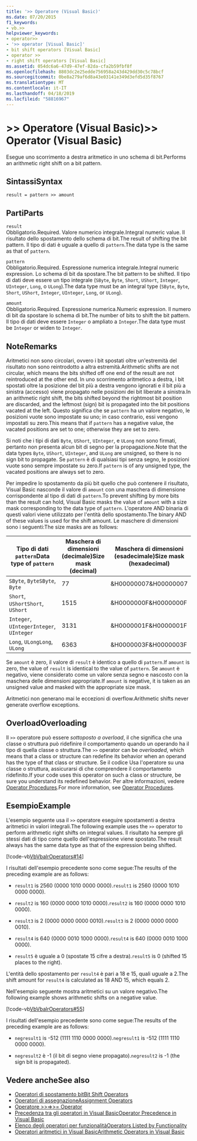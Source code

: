 ```yaml
---
title: '>> Operatore (Visual Basic)'
ms.date: 07/20/2015
f1_keywords:
- vb.>>
helpviewer_keywords:
- operator>>
- '>> operator [Visual Basic]'
- bit shift operators [Visual Basic]
- operator >>
- right shift operators [Visual Basic]
ms.assetid: 054dc6a6-47d9-47ef-82da-cfa2b59fbf8f
ms.openlocfilehash: 8803dc2e25edde756958a243d429dd30c5c78bcf
ms.sourcegitcommit: 0be8a279af6d8a43e03141e349d3efd5d35f8767
ms.translationtype: MT
ms.contentlocale: it-IT
ms.lasthandoff: 04/18/2019
ms.locfileid: "58816967"
---
```

# <a name="-operator-visual-basic"></a><span data-ttu-id="b65c9-102">>> Operatore (Visual Basic)</span><span class="sxs-lookup"><span data-stu-id="b65c9-102">>> Operator (Visual Basic)</span></span>
<span data-ttu-id="b65c9-103">Esegue uno scorrimento a destra aritmetico in uno schema di bit.</span><span class="sxs-lookup"><span data-stu-id="b65c9-103">Performs an arithmetic right shift on a bit pattern.</span></span>  
  
## <a name="syntax"></a><span data-ttu-id="b65c9-104">Sintassi</span><span class="sxs-lookup"><span data-stu-id="b65c9-104">Syntax</span></span>  
  
```  
result = pattern >> amount  
```  
  
## <a name="parts"></a><span data-ttu-id="b65c9-105">Parti</span><span class="sxs-lookup"><span data-stu-id="b65c9-105">Parts</span></span>  
 `result`  
 <span data-ttu-id="b65c9-106">Obbligatorio.</span><span class="sxs-lookup"><span data-stu-id="b65c9-106">Required.</span></span> <span data-ttu-id="b65c9-107">Valore numerico integrale.</span><span class="sxs-lookup"><span data-stu-id="b65c9-107">Integral numeric value.</span></span> <span data-ttu-id="b65c9-108">Il risultato dello spostamento dello schema di bit.</span><span class="sxs-lookup"><span data-stu-id="b65c9-108">The result of shifting the bit pattern.</span></span> <span data-ttu-id="b65c9-109">Il tipo di dati è uguale a quello di `pattern`.</span><span class="sxs-lookup"><span data-stu-id="b65c9-109">The data type is the same as that of `pattern`.</span></span>  
  
 `pattern`  
 <span data-ttu-id="b65c9-110">Obbligatorio.</span><span class="sxs-lookup"><span data-stu-id="b65c9-110">Required.</span></span> <span data-ttu-id="b65c9-111">Espressione numerica integrale.</span><span class="sxs-lookup"><span data-stu-id="b65c9-111">Integral numeric expression.</span></span> <span data-ttu-id="b65c9-112">Lo schema di bit da spostare.</span><span class="sxs-lookup"><span data-stu-id="b65c9-112">The bit pattern to be shifted.</span></span> <span data-ttu-id="b65c9-113">Il tipo di dati deve essere un tipo integrale (`SByte`, `Byte`, `Short`, `UShort`, `Integer`, `UInteger`, `Long`, o `ULong`).</span><span class="sxs-lookup"><span data-stu-id="b65c9-113">The data type must be an integral type (`SByte`, `Byte`, `Short`, `UShort`, `Integer`, `UInteger`, `Long`, or `ULong`).</span></span>  
  
 `amount`  
 <span data-ttu-id="b65c9-114">Obbligatorio.</span><span class="sxs-lookup"><span data-stu-id="b65c9-114">Required.</span></span> <span data-ttu-id="b65c9-115">Espressione numerica.</span><span class="sxs-lookup"><span data-stu-id="b65c9-115">Numeric expression.</span></span> <span data-ttu-id="b65c9-116">Il numero di bit da spostare lo schema di bit.</span><span class="sxs-lookup"><span data-stu-id="b65c9-116">The number of bits to shift the bit pattern.</span></span> <span data-ttu-id="b65c9-117">Il tipo di dati deve essere `Integer` o ampliato a `Integer`.</span><span class="sxs-lookup"><span data-stu-id="b65c9-117">The data type must be `Integer` or widen to `Integer`.</span></span>  
  
## <a name="remarks"></a><span data-ttu-id="b65c9-118">Note</span><span class="sxs-lookup"><span data-stu-id="b65c9-118">Remarks</span></span>  
 <span data-ttu-id="b65c9-119">Aritmetici non sono circolari, ovvero i bit spostati oltre un'estremità del risultato non sono reintrodotto a altra estremità.</span><span class="sxs-lookup"><span data-stu-id="b65c9-119">Arithmetic shifts are not circular, which means the bits shifted off one end of the result are not reintroduced at the other end.</span></span> <span data-ttu-id="b65c9-120">In uno scorrimento aritmetico a destra, i bit spostati oltre la posizione del bit più a destra vengono ignorati e il bit più a sinistra (accesso) viene propagato nelle posizioni dei bit liberate a sinistra.</span><span class="sxs-lookup"><span data-stu-id="b65c9-120">In an arithmetic right shift, the bits shifted beyond the rightmost bit position are discarded, and the leftmost (sign) bit is propagated into the bit positions vacated at the left.</span></span> <span data-ttu-id="b65c9-121">Questo significa che se `pattern` ha un valore negativo, le posizioni vuote sono impostate su uno; in caso contrario, essi vengono impostati su zero.</span><span class="sxs-lookup"><span data-stu-id="b65c9-121">This means that if `pattern` has a negative value, the vacated positions are set to one; otherwise they are set to zero.</span></span>  
  
 <span data-ttu-id="b65c9-122">Si noti che i tipi di dati `Byte`, `UShort`, `UInteger`, e `ULong` non sono firmati, pertanto non presenta alcun bit di segno per la propagazione.</span><span class="sxs-lookup"><span data-stu-id="b65c9-122">Note that the data types `Byte`, `UShort`, `UInteger`, and `ULong` are unsigned, so there is no sign bit to propagate.</span></span> <span data-ttu-id="b65c9-123">Se `pattern` è di qualsiasi tipi senza segno, le posizioni vuote sono sempre impostate su zero.</span><span class="sxs-lookup"><span data-stu-id="b65c9-123">If `pattern` is of any unsigned type, the vacated positions are always set to zero.</span></span>  
  
 <span data-ttu-id="b65c9-124">Per impedire lo spostamento da più bit quello che può contenere il risultato, Visual Basic nasconde il valore di `amount` con una maschera di dimensione corrispondente al tipo di dati di `pattern`.</span><span class="sxs-lookup"><span data-stu-id="b65c9-124">To prevent shifting by more bits than the result can hold, Visual Basic masks the value of `amount` with a size mask corresponding to the data type of `pattern`.</span></span> <span data-ttu-id="b65c9-125">L'operatore AND binaria di questi valori viene utilizzato per l'entità dello spostamento.</span><span class="sxs-lookup"><span data-stu-id="b65c9-125">The binary AND of these values is used for the shift amount.</span></span> <span data-ttu-id="b65c9-126">Le maschere di dimensioni sono i seguenti:</span><span class="sxs-lookup"><span data-stu-id="b65c9-126">The size masks are as follows:</span></span>  
  
|<span data-ttu-id="b65c9-127">Tipo di dati `pattern`</span><span class="sxs-lookup"><span data-stu-id="b65c9-127">Data type of `pattern`</span></span>|<span data-ttu-id="b65c9-128">Maschera di dimensioni (decimale)</span><span class="sxs-lookup"><span data-stu-id="b65c9-128">Size mask (decimal)</span></span>|<span data-ttu-id="b65c9-129">Maschera di dimensioni (esadecimale)</span><span class="sxs-lookup"><span data-stu-id="b65c9-129">Size mask (hexadecimal)</span></span>|  
|----------------------------|---------------------------|-------------------------------|  
|<span data-ttu-id="b65c9-130">`SByte`, `Byte`</span><span class="sxs-lookup"><span data-stu-id="b65c9-130">`SByte`, `Byte`</span></span>|<span data-ttu-id="b65c9-131">7</span><span class="sxs-lookup"><span data-stu-id="b65c9-131">7</span></span>|<span data-ttu-id="b65c9-132">&H00000007</span><span class="sxs-lookup"><span data-stu-id="b65c9-132">&H00000007</span></span>|  
|<span data-ttu-id="b65c9-133">`Short`, `UShort`</span><span class="sxs-lookup"><span data-stu-id="b65c9-133">`Short`, `UShort`</span></span>|<span data-ttu-id="b65c9-134">15</span><span class="sxs-lookup"><span data-stu-id="b65c9-134">15</span></span>|<span data-ttu-id="b65c9-135">&H0000000F</span><span class="sxs-lookup"><span data-stu-id="b65c9-135">&H0000000F</span></span>|  
|<span data-ttu-id="b65c9-136">`Integer`, `UInteger`</span><span class="sxs-lookup"><span data-stu-id="b65c9-136">`Integer`, `UInteger`</span></span>|<span data-ttu-id="b65c9-137">31</span><span class="sxs-lookup"><span data-stu-id="b65c9-137">31</span></span>|<span data-ttu-id="b65c9-138">&H0000001F</span><span class="sxs-lookup"><span data-stu-id="b65c9-138">&H0000001F</span></span>|  
|<span data-ttu-id="b65c9-139">`Long`, `ULong`</span><span class="sxs-lookup"><span data-stu-id="b65c9-139">`Long`, `ULong`</span></span>|<span data-ttu-id="b65c9-140">63</span><span class="sxs-lookup"><span data-stu-id="b65c9-140">63</span></span>|<span data-ttu-id="b65c9-141">&H0000003F</span><span class="sxs-lookup"><span data-stu-id="b65c9-141">&H0000003F</span></span>|  
  
 <span data-ttu-id="b65c9-142">Se `amount` è zero, il valore di `result` è identico a quello di `pattern`.</span><span class="sxs-lookup"><span data-stu-id="b65c9-142">If `amount` is zero, the value of `result` is identical to the value of `pattern`.</span></span> <span data-ttu-id="b65c9-143">Se `amount` è negativo, viene considerato come un valore senza segno e nascosto con la maschera delle dimensioni appropriate.</span><span class="sxs-lookup"><span data-stu-id="b65c9-143">If `amount` is negative, it is taken as an unsigned value and masked with the appropriate size mask.</span></span>  
  
 <span data-ttu-id="b65c9-144">Aritmetici non generano mai le eccezioni di overflow.</span><span class="sxs-lookup"><span data-stu-id="b65c9-144">Arithmetic shifts never generate overflow exceptions.</span></span>  
  
## <a name="overloading"></a><span data-ttu-id="b65c9-145">Overload</span><span class="sxs-lookup"><span data-stu-id="b65c9-145">Overloading</span></span>  
 <span data-ttu-id="b65c9-146">Il `>>` operatore può essere *sottoposto a overload*, il che significa che una classe o struttura può ridefinire il comportamento quando un operando ha il tipo di quella classe o struttura.</span><span class="sxs-lookup"><span data-stu-id="b65c9-146">The `>>` operator can be *overloaded*, which means that a class or structure can redefine its behavior when an operand has the type of that class or structure.</span></span> <span data-ttu-id="b65c9-147">Se il codice Usa l'operatore su una classe o struttura, assicurarsi di che comprendere il comportamento ridefinito.</span><span class="sxs-lookup"><span data-stu-id="b65c9-147">If your code uses this operator on such a class or structure, be sure you understand its redefined behavior.</span></span> <span data-ttu-id="b65c9-148">Per altre informazioni, vedere [Operator Procedures](../../../visual-basic/programming-guide/language-features/procedures/operator-procedures.md).</span><span class="sxs-lookup"><span data-stu-id="b65c9-148">For more information, see [Operator Procedures](../../../visual-basic/programming-guide/language-features/procedures/operator-procedures.md).</span></span>  
  
## <a name="example"></a><span data-ttu-id="b65c9-149">Esempio</span><span class="sxs-lookup"><span data-stu-id="b65c9-149">Example</span></span>  
 <span data-ttu-id="b65c9-150">L'esempio seguente usa il `>>` operatore eseguire spostamenti a destra aritmetici in valori integrali.</span><span class="sxs-lookup"><span data-stu-id="b65c9-150">The following example uses the `>>` operator to perform arithmetic right shifts on integral values.</span></span> <span data-ttu-id="b65c9-151">Il risultato ha sempre gli stessi dati di tipo come quello dell'espressione viene spostato.</span><span class="sxs-lookup"><span data-stu-id="b65c9-151">The result always has the same data type as that of the expression being shifted.</span></span>  
  
 [!code-vb[VbVbalrOperators#14](~/samples/snippets/visualbasic/VS_Snippets_VBCSharp/VbVbalrOperators/VB/Class1.vb#14)]  
  
 <span data-ttu-id="b65c9-152">I risultati dell'esempio precedente sono come segue:</span><span class="sxs-lookup"><span data-stu-id="b65c9-152">The results of the preceding example are as follows:</span></span>  
  
-   <span data-ttu-id="b65c9-153">`result1` is 2560 (0000 1010 0000 0000).</span><span class="sxs-lookup"><span data-stu-id="b65c9-153">`result1` is 2560 (0000 1010 0000 0000).</span></span>  
  
-   <span data-ttu-id="b65c9-154">`result2` is 160 (0000 0000 1010 0000).</span><span class="sxs-lookup"><span data-stu-id="b65c9-154">`result2` is 160 (0000 0000 1010 0000).</span></span>  
  
-   <span data-ttu-id="b65c9-155">`result3` is 2 (0000 0000 0000 0010).</span><span class="sxs-lookup"><span data-stu-id="b65c9-155">`result3` is 2 (0000 0000 0000 0010).</span></span>  
  
-   <span data-ttu-id="b65c9-156">`result4` is 640 (0000 0010 1000 0000).</span><span class="sxs-lookup"><span data-stu-id="b65c9-156">`result4` is 640 (0000 0010 1000 0000).</span></span>  
  
-   <span data-ttu-id="b65c9-157">`result5` è uguale a 0 (spostate 15 cifre a destra).</span><span class="sxs-lookup"><span data-stu-id="b65c9-157">`result5` is 0 (shifted 15 places to the right).</span></span>  
  
 <span data-ttu-id="b65c9-158">L'entità dello spostamento per `result4` è pari a 18 e 15, quali uguale a 2.</span><span class="sxs-lookup"><span data-stu-id="b65c9-158">The shift amount for `result4` is calculated as 18 AND 15, which equals 2.</span></span>  
  
 <span data-ttu-id="b65c9-159">Nell'esempio seguente mostra aritmetici su un valore negativo.</span><span class="sxs-lookup"><span data-stu-id="b65c9-159">The following example shows arithmetic shifts on a negative value.</span></span>  
  
 [!code-vb[VbVbalrOperators#55](~/samples/snippets/visualbasic/VS_Snippets_VBCSharp/VbVbalrOperators/VB/Class1.vb#55)]  
  
 <span data-ttu-id="b65c9-160">I risultati dell'esempio precedente sono come segue:</span><span class="sxs-lookup"><span data-stu-id="b65c9-160">The results of the preceding example are as follows:</span></span>  
  
-   <span data-ttu-id="b65c9-161">`negresult1` is -512 (1111 1110 0000 0000).</span><span class="sxs-lookup"><span data-stu-id="b65c9-161">`negresult1` is -512 (1111 1110 0000 0000).</span></span>  
  
-   <span data-ttu-id="b65c9-162">`negresult2` è -1 (il bit di segno viene propagato).</span><span class="sxs-lookup"><span data-stu-id="b65c9-162">`negresult2` is -1 (the sign bit is propagated).</span></span>  
  
## <a name="see-also"></a><span data-ttu-id="b65c9-163">Vedere anche</span><span class="sxs-lookup"><span data-stu-id="b65c9-163">See also</span></span>

- [<span data-ttu-id="b65c9-164">Operatori di spostamento bit</span><span class="sxs-lookup"><span data-stu-id="b65c9-164">Bit Shift Operators</span></span>](../../../visual-basic/language-reference/operators/bit-shift-operators.md)
- [<span data-ttu-id="b65c9-165">Operatori di assegnazione</span><span class="sxs-lookup"><span data-stu-id="b65c9-165">Assignment Operators</span></span>](../../../visual-basic/language-reference/operators/assignment-operators.md)
- [<span data-ttu-id="b65c9-166">Operatore >>=</span><span class="sxs-lookup"><span data-stu-id="b65c9-166">>>= Operator</span></span>](../../../visual-basic/language-reference/operators/right-shift-assignment-operator.md)
- [<span data-ttu-id="b65c9-167">Precedenza tra gli operatori in Visual Basic</span><span class="sxs-lookup"><span data-stu-id="b65c9-167">Operator Precedence in Visual Basic</span></span>](../../../visual-basic/language-reference/operators/operator-precedence.md)
- [<span data-ttu-id="b65c9-168">Elenco degli operatori per funzionalità</span><span class="sxs-lookup"><span data-stu-id="b65c9-168">Operators Listed by Functionality</span></span>](../../../visual-basic/language-reference/operators/operators-listed-by-functionality.md)
- [<span data-ttu-id="b65c9-169">Operatori aritmetici in Visual Basic</span><span class="sxs-lookup"><span data-stu-id="b65c9-169">Arithmetic Operators in Visual Basic</span></span>](../../../visual-basic/programming-guide/language-features/operators-and-expressions/arithmetic-operators.md)
